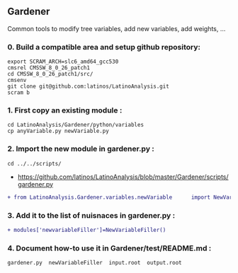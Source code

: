 ## Gardener

Common tools to modify tree variables, add new variables, add weights, ...

### 0. Build a compatible area and setup github repository:
```
export SCRAM_ARCH=slc6_amd64_gcc530
cmsrel CMSSW_8_0_26_patch1
cd CMSSW_8_0_26_patch1/src/
cmsenv
git clone git@github.com:latinos/LatinoAnalysis.git
scram b
```
### 1. First copy an existing module :
```
cd LatinoAnalysis/Gardener/python/variables
cp anyVariable.py newVariable.py
```
### 2. Import the new module in gardener.py :
```
cd ../../scripts/
```
* https://github.com/latinos/LatinoAnalysis/blob/master/Gardener/scripts/gardener.py
```diff
+ from LatinoAnalysis.Gardener.variables.newVariable      import NewVariableFiller
```
### 3. Add it to the list of nuisnaces in gardener.py :
```diff
+ modules['newvariableFiller']=NewVariableFiller()
```
### 4. Document how-to use it in Gardener/test/README.md :
```
gardener.py  newVariableFiller  input.root  output.root
```
